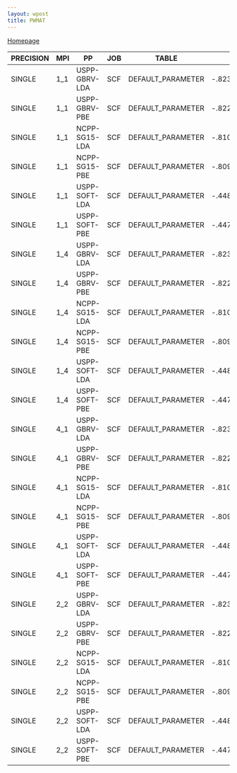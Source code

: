 ```yaml
---
layout: wpost
title: PWMAT
---
```


[Homepage](http://www.pwmatus.com)
>
 | PRECISION | MPI | PP | JOB | TABLE | Etot | dEtot |
 | --- | --- | --- | --- | --- | --- | --- |
 | SINGLE | 1_1 | USPP-GBRV-LDA | SCF | DEFAULT_PARAMETER | -.82383658588405E+03 | 0.1732E-04 |
 | SINGLE | 1_1 | USPP-GBRV-PBE | SCF | DEFAULT_PARAMETER | -.82211848260852E+03 | -.3985E-04 |
 | SINGLE | 1_1 | NCPP-SG15-LDA | SCF | DEFAULT_PARAMETER | -.81044313761234E+03 | 0.2957E-05 |
 | SINGLE | 1_1 | NCPP-SG15-PBE | SCF | DEFAULT_PARAMETER | -.80976465095690E+03 | 0.2516E-05 |
 | SINGLE | 1_1 | USPP-SOFT-LDA | SCF | DEFAULT_PARAMETER | -.44853521605423E+03 | -.9632E-05 |
 | SINGLE | 1_1 | USPP-SOFT-PBE | SCF | DEFAULT_PARAMETER | -.44709900502695E+03 | 0.1443E-05 |
 | SINGLE | 1_4 | USPP-GBRV-LDA | SCF | DEFAULT_PARAMETER | -.82383658588405E+03 | 0.1732E-04 |
 | SINGLE | 1_4 | USPP-GBRV-PBE | SCF | DEFAULT_PARAMETER | -.82211848260852E+03 | -.3985E-04 |
 | SINGLE | 1_4 | NCPP-SG15-LDA | SCF | DEFAULT_PARAMETER | -.81044313761234E+03 | 0.2957E-05 |
 | SINGLE | 1_4 | NCPP-SG15-PBE | SCF | DEFAULT_PARAMETER | -.80976465095690E+03 | 0.2516E-05 |
 | SINGLE | 1_4 | USPP-SOFT-LDA | SCF | DEFAULT_PARAMETER | -.44853521605423E+03 | -.9632E-05 |
 | SINGLE | 1_4 | USPP-SOFT-PBE | SCF | DEFAULT_PARAMETER | -.44709900502695E+03 | 0.1443E-05 |
 | SINGLE | 4_1 | USPP-GBRV-LDA | SCF | DEFAULT_PARAMETER | -.82383659189544E+03 | 0.1068E-04 |
 | SINGLE | 4_1 | USPP-GBRV-PBE | SCF | DEFAULT_PARAMETER | -.82211846191519E+03 | -.3006E-05 |
 | SINGLE | 4_1 | NCPP-SG15-LDA | SCF | DEFAULT_PARAMETER | -.81044314168850E+03 | -.1311E-06 |
 | SINGLE | 4_1 | NCPP-SG15-PBE | SCF | DEFAULT_PARAMETER | -.80976466712618E+03 | -.2579E-04 |
 | SINGLE | 4_1 | USPP-SOFT-LDA | SCF | DEFAULT_PARAMETER | -.44853520734331E+03 | 0.4704E-05 |
 | SINGLE | 4_1 | USPP-SOFT-PBE | SCF | DEFAULT_PARAMETER | -.44709900587055E+03 | -.1401E-05 |
 | SINGLE | 2_2 | USPP-GBRV-LDA | SCF | DEFAULT_PARAMETER | -.82383659633242E+03 | 0.9604E-05 |
 | SINGLE | 2_2 | USPP-GBRV-PBE | SCF | DEFAULT_PARAMETER | -.82211843814418E+03 | 0.2530E-04 |
 | SINGLE | 2_2 | NCPP-SG15-LDA | SCF | DEFAULT_PARAMETER | -.81044313996392E+03 | 0.2009E-05 |
 | SINGLE | 2_2 | NCPP-SG15-PBE | SCF | DEFAULT_PARAMETER | -.80976466164258E+03 | -.1147E-04 |
 | SINGLE | 2_2 | USPP-SOFT-LDA | SCF | DEFAULT_PARAMETER | -.44853520696819E+03 | 0.1632E-05 |
 | SINGLE | 2_2 | USPP-SOFT-PBE | SCF | DEFAULT_PARAMETER | -.44709901014531E+03 | -.2280E-05 |
